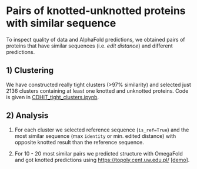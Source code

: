 # Pairs of knotted-unknotted proteins with similar sequence

To inspect quality of data and AlphaFold predictions, we obtained pairs of proteins that have similar sequences (i.e. *edit distance*) and different predictions.


## 1) Clustering

We have constructed really tight clusters (>97% similarity) and selected just 2136 clusters containing at least one knotted and unknotted proteins. Code is given in [CDHIT_tight_clusters.ipynb](CDHIT_tight_clusters.ipynb).

## 2) Analysis

1. For each cluster we selected reference sequence (`is_ref=True`) and the most similar sequence (max `identity` or min. edited distance) with opposite knotted result than the reference sequence. 

2. For 10 - 20 most similar pairs we predicted structure with OmegaFold and got knotted predictions using https://topoly.cent.uw.edu.pl/ [[demo]](https://colab.research.google.com/drive/1DeDpJX0-m923X2ucM7QAv4z7Oae0jOn2?usp=sharing).

